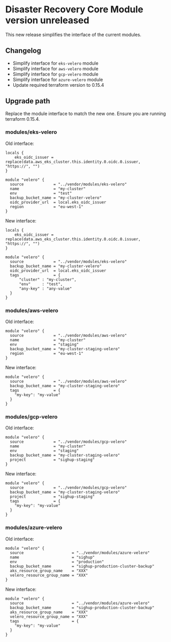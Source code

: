 # Disaster Recovery Core Module version unreleased

This new release simplifies the interface of the current modules.

## Changelog

- Simplify interface for `eks-velero` module
- Simplify interface for `aws-velero` module
- Simplify interface for `gcp-velero` module
- Simplify interface for `azure-velero` module
- Update required terraform version to 0.15.4

## Upgrade path

Replace the module interface to match the new one. Ensure you are running terraform 0.15.4.

### modules/eks-velero

Old interface:

```hcl
locals {
    eks_oidc_issuer = replace(data.aws_eks_cluster.this.identity.0.oidc.0.issuer, "https://", "")
}

module "velero" {
  source             = "../vendor/modules/eks-velero"
  name               = "my-cluster"
  env                = "test"
  backup_bucket_name = "my-cluster-velero"
  oidc_provider_url  = local.eks_oidc_issuer
  region             = "eu-west-1"
}
```

New interface:

```hcl
locals {
    eks_oidc_issuer = replace(data.aws_eks_cluster.this.identity.0.oidc.0.issuer, "https://", "")
}

module "velero" {
  source             = "../vendor/modules/eks-velero"
  backup_bucket_name = "my-cluster-velero"
  oidc_provider_url  = local.eks_oidc_issuer
  tags               = {
      "cluster" : "my-cluster",
      "env"     : "test",
      "any-key" : "any-value"
  }
}
```

### modules/aws-velero

Old interface:

```hcl
module "velero" {
  source             = "../vendor/modules/aws-velero"
  name               = "my-cluster"
  env                = "staging"
  backup_bucket_name = "my-cluster-staging-velero"
  region             = "eu-west-1"
}
```

New interface:

```hcl
module "velero" {
  source             = "../vendor/modules/aws-velero"
  backup_bucket_name = "my-cluster-staging-velero"
  tags               = {
    "my-key": "my-value"
  }
}
```

### modules/gcp-velero

Old interface:

```hcl
module "velero" {
  source             = "../vendor/modules/gcp-velero"
  name               = "my-cluster"
  env                = "staging"
  backup_bucket_name = "my-cluster-staging-velero"
  project            = "sighup-staging"
}
```

New interface:

```hcl
module "velero" {
  source             = "../vendor/modules/gcp-velero"
  backup_bucket_name = "my-cluster-staging-velero"
  project            = "sighup-staging"
  tags               = {
    "my-key": "my-value"
  }
}
```

### modules/azure-velero

Old interface:

```hcl
module "velero" {
  source                     = "../vendor/modules/azure-velero"
  name                       = "sighup"
  env                        = "production"
  backup_bucket_name         = "sighup-production-cluster-backup"
  aks_resource_group_name    = "XXX"
  velero_resource_group_name = "XXX"
}
```

New interface:

```hcl
module "velero" {
  source                     = "../vendor/modules/azure-velero"
  backup_bucket_name         = "sighup-production-cluster-backup"
  aks_resource_group_name    = "XXX"
  velero_resource_group_name = "XXX"
  tags                       = {
    "my-key": "my-value"
  }
}
```
